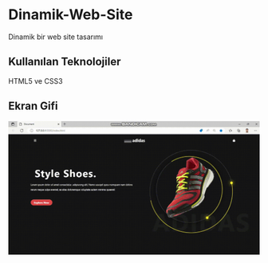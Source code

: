  <h1>Dinamik-Web-Site</h1>

Dinamik bir web site tasarımı

<h2>Kullanılan Teknolojiler</h2>

HTML5 ve CSS3 

<h2>Ekran Gifi</h2>

![](ekran.gif)
